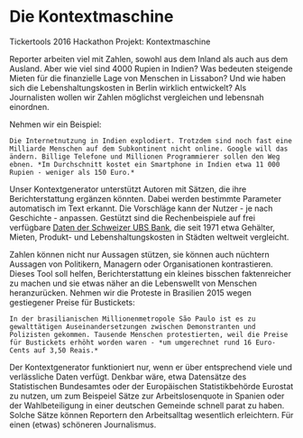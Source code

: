 # Die Kontextmaschine
Tickertools 2016 Hackathon Projekt: Kontextmaschine

Reporter arbeiten viel mit Zahlen, sowohl aus dem Inland als auch aus dem Ausland. Aber wie viel sind 4000 Rupien in Indien? Was bedeuten steigende Mieten für die finanzielle Lage von Menschen in Lissabon? Und wie haben sich die Lebenshaltungskosten in Berlin wirklich entwickelt? Als Journalisten wollen wir Zahlen möglichst vergleichen und lebensnah einordnen.

Nehmen wir ein Beispiel:

```Die Internetnutzung in Indien explodiert. Trotzdem sind noch fast eine Milliarde Menschen auf dem Subkontinent nicht online. Google will das ändern. Billige Telefone und Millionen Programmierer sollen den Weg ebnen. *Im Durchschnitt kostet ein Smartphone in Indien etwa 11 000 Rupien - weniger als 150 Euro.*```

Unser Kontextgenerator unterstützt Autoren mit Sätzen, die ihre Berichterstattung ergänzen könnten. Dabei werden bestimmte Parameter automatisch im Text erkannt. Die Vorschläge kann der Nutzer - je nach Geschichte - anpassen.  Gestützt sind die Rechenbeispiele auf frei verfügbare [Daten der Schweizer UBS Bank](https://www.ubs.com/microsites/prices-earnings/open-data.html), die seit 1971 etwa Gehälter, Mieten, Produkt- und Lebenshaltungskosten in Städten weltweit vergleicht.

Zahlen können nicht nur Aussagen stützen, sie können auch nüchtern Aussagen von Politikern, Managern oder Organisationen kontrastieren.  Dieses Tool soll helfen, Berichterstattung ein kleines bisschen faktenreicher zu machen und sie etwas näher an die Lebenswellt von Menschen heranzurücken. Nehmen wir die Proteste in Brasilien 2015 wegen gestiegener Preise für Bustickets:

```In der brasilianischen Millionenmetropole São Paulo ist es zu gewalttätigen Auseinandersetzungen zwischen Demonstranten und Polizisten gekommen. Tausende Menschen protestierten, weil die Preise für Bustickets erhöht worden waren - *um umgerechnet rund 16 Euro-Cents auf 3,50 Reais.*``` 

Der Kontextgenerator funktioniert nur, wenn er über entsprechend viele und verlässliche Daten verfügt. Denkbar wäre, etwa  Datensätze des Statistischen Bundesamtes oder der Europäischen Statistikbehörde Eurostat zu nutzen, um zum Beispeiel Sätze zur Arbeitslosenquote in Spanien oder der Wahlbeteiligung in einer deutschen Gemeinde schnell parat zu haben. Solche Sätze können Reportern den Arbeitsalltag wesentlich erleichtern. Für einen (etwas) schöneren Journalismus.  
